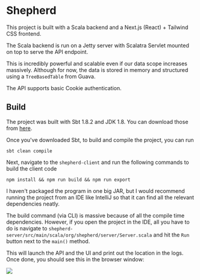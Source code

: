 # Shepherd

This project is built with a Scala backend and a Next.js (React) + Tailwind CSS frontend.

The Scala backend is run on a Jetty server with Scalatra Servlet mounted on top to serve the API endpoint.

This is incredibly powerful and scalable even if our data scope increases massively. Although for now, the data is stored in memory and structured using a `TreeBasedTable` from Guava.

The API supports basic Cookie authentication.

## Build

The project was built with Sbt 1.8.2 and JDK 1.8. You can download those from [here](https://docs.scala-lang.org/getting-started/index.html).

Once you've downloaded Sbt, to build and compile the project, you can run
```
sbt clean compile
```
Next, navigate to the `shepherd-client` and run the following commands to build the client code
```
npm install && npm run build && npm run export
```

I haven't packaged the program in one big JAR, but I would recommend running the project from an IDE like IntelliJ so that it can find all the relevant dependencies neatly.

The build command (via CLI) is massive because of all the compile time dependencies. However, if you open the project in the IDE, all you have to do is navigate to `shepherd-server/src/main/scala/org/shepherd/server/Server.scala` and hit the `Run` button next to the `main()` method.

This will launch the API and the UI and print out the location in the logs. Once done, you should see this in the browser window:

<img src="https://imgur.com/JWMHpVy"/>